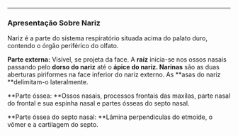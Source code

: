 
---

### Apresentação Sobre Nariz

Nariz é a parte do sistema respiratório situada acima do palato duro, contendo o órgão periférico do olfato.

**Parte externa:** Visível, se projeta da face. A **raíz** inicia-se nos ossos nasais passando pelo **dorso do nariz** até o **ápice do nariz. Narinas** são as duas aberturas piriformes na face inferior do nariz externo. As **asas do nariz **delimitam-o lateralmente.

**Parte óssea: **Ossos nasais, processos frontais das maxilas, parte nasal do frontal e sua espinha nasal e partes ósseas do septo nasal.

**Parte óssea do septo nasal: **Lâmina perpendiculas do etmoide, o vômer e a cartilagem do septo. 

